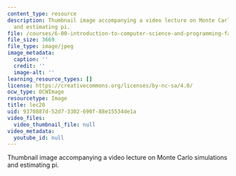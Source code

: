 ```yaml
---
content_type: resource
description: Thumbnail image accompanying a video lecture on Monte Carlo simulations
  and estimating pi.
file: /courses/6-00-introduction-to-computer-science-and-programming-fall-2008/9370887d52d73302690f88e15534de1a_lec20.jpg
file_size: 3669
file_type: image/jpeg
image_metadata:
  caption: ''
  credit: ''
  image-alt: ''
learning_resource_types: []
license: https://creativecommons.org/licenses/by-nc-sa/4.0/
ocw_type: OCWImage
resourcetype: Image
title: lec20
uid: 9370887d-52d7-3302-690f-88e15534de1a
video_files:
  video_thumbnail_file: null
video_metadata:
  youtube_id: null
---
```

Thumbnail image accompanying a video lecture on Monte Carlo simulations and estimating pi.